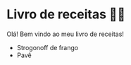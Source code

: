 # Livro de receitas :man_cook:

Olá! Bem vindo ao meu livro de receitas! 

- Strogonoff de frango
- Pavê
